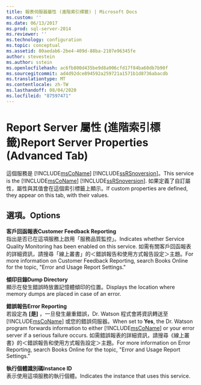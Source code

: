 ```yaml
---
title: 報表伺服器屬性 (進階索引標籤) | Microsoft Docs
ms.custom: ''
ms.date: 06/13/2017
ms.prod: sql-server-2014
ms.reviewer: ''
ms.technology: configuration
ms.topic: conceptual
ms.assetid: 80aedab6-2be4-409d-88ba-2107e96345fe
author: stevestein
ms.author: sstein
ms.openlocfilehash: ac6fb800d435be9d8a906cfd17f84ba60db7b90f
ms.sourcegitcommit: ad4d92dce894592a259721a1571b1d8736abacdb
ms.translationtype: MT
ms.contentlocale: zh-TW
ms.lasthandoff: 08/04/2020
ms.locfileid: "87597471"
---
```

# <a name="report-server-properties-advanced-tab"></a><span data-ttu-id="c142c-102">Report Server 屬性 (進階索引標籤)</span><span class="sxs-lookup"><span data-stu-id="c142c-102">Report Server Properties (Advanced Tab)</span></span>
  <span data-ttu-id="c142c-103">這個服務是 [!INCLUDE[msCoName](../../includes/msconame-md.md)] [!INCLUDE[ssRSnoversion](../../includes/ssrsnoversion-md.md)]。</span><span class="sxs-lookup"><span data-stu-id="c142c-103">This service is the [!INCLUDE[msCoName](../../includes/msconame-md.md)] [!INCLUDE[ssRSnoversion](../../includes/ssrsnoversion-md.md)].</span></span> <span data-ttu-id="c142c-104">如果定義了自訂屬性，屬性與其值會在這個索引標籤上顯示。</span><span class="sxs-lookup"><span data-stu-id="c142c-104">If custom properties are defined, they appear on this tab, with their values.</span></span>  
  
## <a name="options"></a><span data-ttu-id="c142c-105">選項。</span><span class="sxs-lookup"><span data-stu-id="c142c-105">Options</span></span>  
 <span data-ttu-id="c142c-106">**客戶回函報表**</span><span class="sxs-lookup"><span data-stu-id="c142c-106">**Customer Feedback Reporting**</span></span>  
 <span data-ttu-id="c142c-107">指出是否已在這項服務上啟用「服務品質監控」。</span><span class="sxs-lookup"><span data-stu-id="c142c-107">Indicates whether Service Quality Monitoring has been enabled on this service.</span></span> <span data-ttu-id="c142c-108">如需有關客戶回函報表的詳細資訊，請搜尋「線上叢書」的＜錯誤報告和使用方式報告設定＞主題。</span><span class="sxs-lookup"><span data-stu-id="c142c-108">For more information on Customer Feedback Reporting, search Books Online for the topic, "Error and Usage Report Settings."</span></span>  
  
 <span data-ttu-id="c142c-109">**傾印目錄**</span><span class="sxs-lookup"><span data-stu-id="c142c-109">**Dump Directory**</span></span>  
 <span data-ttu-id="c142c-110">顯示在發生錯誤時放置記憶體傾印的位置。</span><span class="sxs-lookup"><span data-stu-id="c142c-110">Displays the location where memory dumps are placed in case of an error.</span></span>  
  
 <span data-ttu-id="c142c-111">**錯誤報告**</span><span class="sxs-lookup"><span data-stu-id="c142c-111">**Error Reporting**</span></span>  
 <span data-ttu-id="c142c-112">若設定為 **[是]** ，一旦發生嚴重錯誤，Dr. Watson 程式會將資訊轉送至 [!INCLUDE[msCoName](../../includes/msconame-md.md)] 或您的錯誤伺服器。</span><span class="sxs-lookup"><span data-stu-id="c142c-112">When set to **Yes**, the Dr. Watson program forwards information to either [!INCLUDE[msCoName](../../includes/msconame-md.md)] or your error server if a serious failure occurs.</span></span> <span data-ttu-id="c142c-113">如需錯誤報表的詳細資訊，請搜尋《線上叢書》的＜錯誤報告和使用方式報告設定＞主題。</span><span class="sxs-lookup"><span data-stu-id="c142c-113">For more information on Error Reporting, search Books Online for the topic, "Error and Usage Report Settings."</span></span>  
  
 <span data-ttu-id="c142c-114">**執行個體識別碼**</span><span class="sxs-lookup"><span data-stu-id="c142c-114">**Instance ID**</span></span>  
 <span data-ttu-id="c142c-115">表示使用這項服務的執行個體。</span><span class="sxs-lookup"><span data-stu-id="c142c-115">Indicates the instance that uses this service.</span></span>  
  
  
